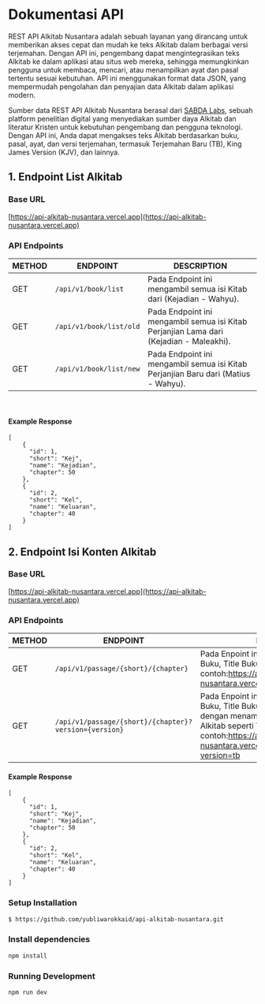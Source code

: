 # Dokumentasi API

REST API Alkitab Nusantara adalah sebuah layanan yang dirancang untuk memberikan akses cepat dan mudah ke teks Alkitab dalam berbagai versi terjemahan. Dengan API ini, pengembang dapat mengintegrasikan teks Alkitab ke dalam aplikasi atau situs web mereka, sehingga memungkinkan pengguna untuk membaca, mencari, atau menampilkan ayat dan pasal tertentu sesuai kebutuhan. API ini menggunakan format data JSON, yang mempermudah pengolahan dan penyajian data Alkitab dalam aplikasi modern.

Sumber data REST API Alkitab Nusantara berasal dari [SABDA Labs](https://labs.sabda.org/API), sebuah platform penelitian digital yang menyediakan sumber daya Alkitab dan literatur Kristen untuk kebutuhan pengembang dan pengguna teknologi. Dengan API ini, Anda dapat mengakses teks Alkitab berdasarkan buku, pasal, ayat, dan versi terjemahan, termasuk Terjemahan Baru (TB), King James Version (KJV), dan lainnya.

## 1. Endpoint List Alkitab

### Base URL
[https://api-alkitab-nusantara.vercel.app](https://api-alkitab-nusantara.vercel.app)

### API Endpoints

| METHOD | ENDPOINT                   | DESCRIPTION                                                                 |
|--------|----------------------------|-----------------------------------------------------------------------------|
| GET    | `/api/v1/book/list`         | Pada Endpoint ini mengambil semua isi Kitab dari (Kejadian - Wahyu).        |
| GET    | `/api/v1/book/list/old`     | Pada Endpoint ini mengambil semua isi Kitab Perjanjian Lama dari (Kejadian - Maleakhi). |
| GET    | `/api/v1/book/list/new`     | Pada Endpoint ini mengambil semua isi Kitab Perjanjian Baru dari (Matius - Wahyu). |

<br>

#### Example Response
```base
[
    {
      "id": 1,
      "short": "Kej",
      "name": "Kejadian",
      "chapter": 50
    },
    {
      "id": 2,
      "short": "Kel",
      "name": "Keluaran",
      "chapter": 40
    }
]
```






## 2. Endpoint Isi Konten Alkitab

### Base URL
[https://api-alkitab-nusantara.vercel.app](https://api-alkitab-nusantara.vercel.app)

### API Endpoints

| METHOD | ENDPOINT                   | DESCRIPTION                                                                 |
|--------|----------------------------|-----------------------------------------------------------------------------|
| GET    | `/api/v1/passage/{short}/{chapter}`         | Pada Enpoint ini mengambil semua Nama Buku, Title Buku, isi Ayat dan Nomor Pasal. contoh:https://api-alkitab-nusantara.vercel.app/api/v1/passage/Kej/1        |
| GET    | `/api/v1/passage/{short}/{chapter}?version={version}`     | Pada Enpoint ini mengambil semua Nama Buku, Title Buku, isi Ayat dan Nomor Pasal, dengan menambahkan versi Terjemahan Alkitab seperti TB, TL, AV, dan lainnya. contoh:https://api-alkitab-nusantara.vercel.app/api/v1/passage/Kej/1?version=tb |

#### Example Response
```base
[
    {
      "id": 1,
      "short": "Kej",
      "name": "Kejadian",
      "chapter": 50
    },
    {
      "id": 2,
      "short": "Kel",
      "name": "Keluaran",
      "chapter": 40
    }
]
```

### Setup Installation
```bash
$ https://github.com/yubliwarokkaid/api-alkitab-nusantara.git
```

### Install dependencies
```bash
npm install
```

### Running Development
```bash
npm run dev
```
